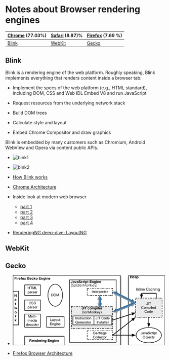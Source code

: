 # Notes about Browser rendering engines

[Chrome](https://www.google.com/chrome/browser-tools/) (77.03%)|[Safari](https://www.apple.com/safari/) (8.87)%|[Firefox](https://www.mozilla.org/en-US/firefox/new/) (7.69 %)
|---|---|---|
|[Blink](https://www.chromium.org/blink/)|[WebKit](https://webkit.org/)|[Gecko](https://developer.mozilla.org/en-US/docs/Glossary/Gecko)



## Blink

Blink is a rendering engine of the web platform. Roughly speaking, Blink implements everything that renders content inside a browser tab:

- Implement the specs of the web platform (e.g., HTML standard), including DOM, CSS and Web IDL
Embed V8 and run JavaScript

- Request resources from the underlying network stack
- Build DOM trees
- Calculate style and layout
- Embed Chrome Compositor and draw graphics

Blink is embedded by many customers such as Chromium, Android WebView and Opera via content public APIs.


- ![bink1](img/blink-1.avif)
- ![bink2](img/blink-2.avif)


- [How Blink works ](https://docs.google.com/document/d/1aitSOucL0VHZa9Z2vbRJSyAIsAz24kX8LFByQ5xQnUg/edit)
- [Chrome Architecture](https://mohan-chinnappan-n2.github.io/2019/lex/perf.html#chromeArch)
- Inside look at modern web browser
    - [part 1](https://developer.chrome.com/blog/inside-browser-part1/)
    - [part 2](https://developer.chrome.com/blog/inside-browser-part2/)
    - [part 3](https://developer.chrome.com/blog/inside-browser-part3/)
    - [part 4](https://developer.chrome.com/blog/inside-browser-part4/)
- [RenderingNG deep-dive: LayoutNG](https://developer.chrome.com/blog/layoutng/)


## WebKit

## Gecko
- ![Architecture](img/Architecture-of-the-Firefox-Gecko-Engine.png)

- [Firefox Browser Architecture](https://mozilla.github.io/firefox-browser-architecture/)



